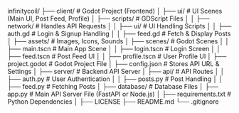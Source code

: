 infinitycoil/
├── client/               # Godot Project (Frontend)
│   ├── ui/              # UI Scenes (Main UI, Post Feed, Profile)
│   ├── scripts/         # GDScript Files
│   │   ├── network/     # Handles API Requests
│   │   ├── ui/          # UI Handling Scripts
│   │   ├── auth.gd      # Login & Signup Handling
│   │   ├── feed.gd      # Fetch & Display Posts
│   ├── assets/          # Images, Icons, Sounds
│   ├── scenes/          # Godot Scenes
│   │   ├── main.tscn    # Main App Scene
│   │   ├── login.tscn   # Login Screen
│   │   ├── feed.tscn    # Post Feed UI
│   │   ├── profile.tscn # User Profile UI
│   ├── project.godot    # Godot Project File
│   ├── config.json      # Stores API URL & Settings
│
├── server/              # Backend API Server
│   ├── api/             # API Routes
│   │   ├── auth.py      # User Authentication
│   │   ├── posts.py     # Post Handling
│   │   ├── feed.py      # Fetching Posts
│   ├── database/        # Database Files
│   ├── app.py           # Main API Server File (FastAPI or Node.js)
│   ├── requirements.txt # Python Dependencies
│
├── LICENSE
├── README.md
└── .gitignore